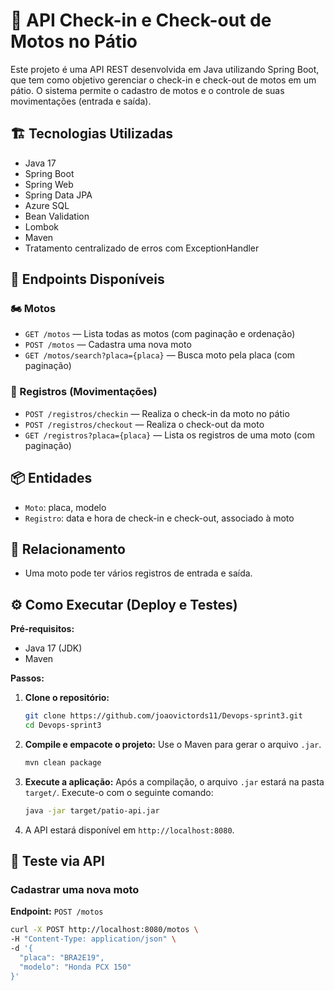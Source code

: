 # 🚀 API Check-in e Check-out de Motos no Pátio

Este projeto é uma API REST desenvolvida em Java utilizando Spring Boot, que tem como objetivo gerenciar o check-in e check-out de motos em um pátio. O sistema permite o cadastro de motos e o controle de suas movimentações (entrada e saída).

## 🏗️ Tecnologias Utilizadas

- Java 17
- Spring Boot
- Spring Web
- Spring Data JPA
- Azure SQL
- Bean Validation
- Lombok
- Maven
- Tratamento centralizado de erros com ExceptionHandler

## 🔗 Endpoints Disponíveis

### 🏍️ Motos
- `GET /motos` — Lista todas as motos (com paginação e ordenação)
- `POST /motos` — Cadastra uma nova moto
- `GET /motos/search?placa={placa}` — Busca moto pela placa (com paginação)

### 📄 Registros (Movimentações)
- `POST /registros/checkin` — Realiza o check-in da moto no pátio
- `POST /registros/checkout` — Realiza o check-out da moto
- `GET /registros?placa={placa}` — Lista os registros de uma moto (com paginação)

## 📦 Entidades

- `Moto`: placa, modelo
- `Registro`: data e hora de check-in e check-out, associado à moto

## 🔗 Relacionamento

- Uma moto pode ter vários registros de entrada e saída.

## ⚙️ Como Executar (Deploy e Testes)

**Pré-requisitos:**
- Java 17 (JDK)
- Maven

**Passos:**

1.  **Clone o repositório:**
    ```bash
    git clone https://github.com/joaovictords11/Devops-sprint3.git
    cd Devops-sprint3
    ```

2.  **Compile e empacote o projeto:**
    Use o Maven para gerar o arquivo `.jar`.
    ```bash
    mvn clean package
    ```

3.  **Execute a aplicação:**
    Após a compilação, o arquivo `.jar` estará na pasta `target/`. Execute-o com o seguinte comando:
    ```bash
    java -jar target/patio-api.jar
    ```

4.  A API estará disponível em `http://localhost:8080`.

## 🧪 Teste via API

### Cadastrar uma nova moto

**Endpoint:** `POST /motos`
```bash
curl -X POST http://localhost:8080/motos \
-H "Content-Type: application/json" \
-d '{
  "placa": "BRA2E19",
  "modelo": "Honda PCX 150"
}'

